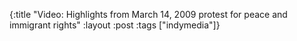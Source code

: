 {:title "Video: Highlights from March 14, 2009 protest for peace and immigrant rights"
:layout :post
:tags  ["indymedia"]}

<object width="425" height="344"><param name="movie" value="http://www.youtube.com/v/5aYCVQGRbe8&hl=en&fs=1"></param><param name="allowFullScreen" value="true"></param><param name="allowscriptaccess" value="always"></param><embed src="http://www.youtube.com/v/5aYCVQGRbe8&hl=en&fs=1" type="application/x-shockwave-flash" allowscriptaccess="always" allowfullscreen="true" width="425" height="344"></embed></object>